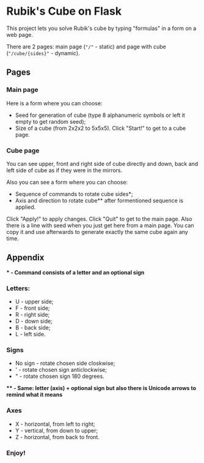 # Rubik's Cube on Flask

This project lets you solve Rubik's cube by typing "formulas" in a form on a web page.

There are 2 pages: main page (`"/"` - static) and page with cube (`"/cube/{sides}"` - dynamic).

## Pages

### Main page

Here is a form where you can choose:
- Seed for generation of cube (type 8 alphanumeric symbols or left it empty to get random seed);
- Size of a cube (from 2x2x2 to 5x5x5).
Click "Start!" to get to a cube page.

### Cube page

You can see upper, front and right side of cube directly and down, back and left side of cube as if they were in the mirrors.

Also you can see a form where you can choose:
- Sequence of commands to rotate cube sides*;
- Axis and direction to rotate cube** after formentioned sequence is applied.

Click "Apply!" to apply changes.
Click "Quit" to get to the main page.
Also there is a line with seed when you just get here from a main page. You can copy it and use afterwards to generate exactly the same cube again any time.

## Appendix
**\* - Command consists of a letter and an optional sign**

### Letters:
- U - upper side;
- F - front side;
- R - right side;
- D - down side;
- B - back side;
- L - left side.

### Signs
- No sign - rotate chosen side closkwise;
- ' - rotate chosen sign anticlockwise;
- " - rotate chosen sign 180 degrees.

**\*\* - Same: letter (axis) + optional sign but also there is Unicode arrows to remind what it means**

### Axes
- X - horizontal, from left to right;
- Y - vertical, from down to upper;
- Z - horizontal, from back to front.

### Enjoy!

